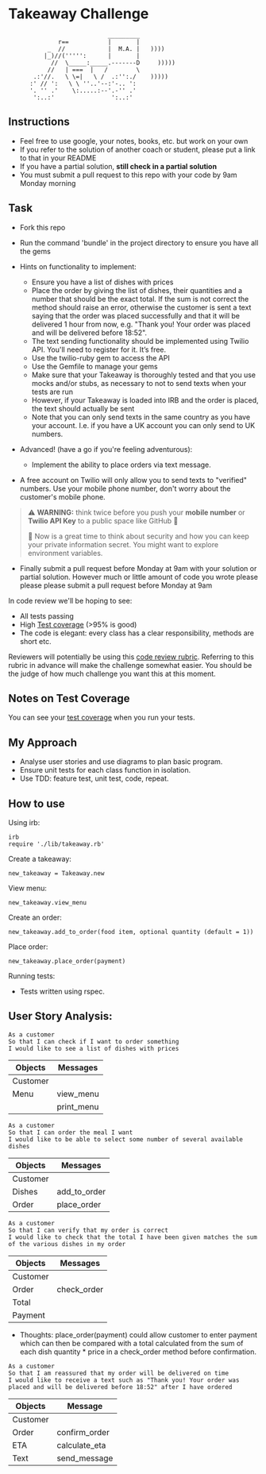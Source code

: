 Takeaway Challenge
==================
```
                            _________
              r==           |       |
           _  //            |  M.A. |   ))))
          |_)//(''''':      |       |
            //  \_____:_____.-------D     )))))
           //   | ===  |   /        \
       .:'//.   \ \=|   \ /  .:'':./    )))))
      :' // ':   \ \ ''..'--:'-.. ':
      '. '' .'    \:.....:--'.-'' .'
       ':..:'                ':..:'

 ```

Instructions
-------

* Feel free to use google, your notes, books, etc. but work on your own
* If you refer to the solution of another coach or student, please put a link to that in your README
* If you have a partial solution, **still check in a partial solution**
* You must submit a pull request to this repo with your code by 9am Monday morning

Task
-----

* Fork this repo
* Run the command 'bundle' in the project directory to ensure you have all the gems
* Hints on functionality to implement:
  * Ensure you have a list of dishes with prices
  * Place the order by giving the list of dishes, their quantities and a number that should be the exact total. If the sum is not correct the method should raise an error, otherwise the customer is sent a text saying that the order was placed successfully and that it will be delivered 1 hour from now, e.g. "Thank you! Your order was placed and will be delivered before 18:52".
  * The text sending functionality should be implemented using Twilio API. You'll need to register for it. It’s free.
  * Use the twilio-ruby gem to access the API
  * Use the Gemfile to manage your gems
  * Make sure that your Takeaway is thoroughly tested and that you use mocks and/or stubs, as necessary to not to send texts when your tests are run
  * However, if your Takeaway is loaded into IRB and the order is placed, the text should actually be sent
  * Note that you can only send texts in the same country as you have your account. I.e. if you have a UK account you can only send to UK numbers.

* Advanced! (have a go if you're feeling adventurous):
  * Implement the ability to place orders via text message.

* A free account on Twilio will only allow you to send texts to "verified" numbers. Use your mobile phone number, don't worry about the customer's mobile phone.

> :warning: **WARNING:** think twice before you push your **mobile number** or **Twilio API Key** to a public space like GitHub :eyes:
>
> :key: Now is a great time to think about security and how you can keep your private information secret. You might want to explore environment variables.

* Finally submit a pull request before Monday at 9am with your solution or partial solution.  However much or little amount of code you wrote please please please submit a pull request before Monday at 9am


In code review we'll be hoping to see:

* All tests passing
* High [Test coverage](https://github.com/makersacademy/course/blob/master/pills/test_coverage.md) (>95% is good)
* The code is elegant: every class has a clear responsibility, methods are short etc.

Reviewers will potentially be using this [code review rubric](docs/review.md).  Referring to this rubric in advance will make the challenge somewhat easier.  You should be the judge of how much challenge you want this at this moment.

Notes on Test Coverage
------------------

You can see your [test coverage](https://github.com/makersacademy/course/blob/master/pills/test_coverage.md) when you run your tests.


## My Approach

- Analyse user stories and use diagrams to plan basic program.
- Ensure unit tests for each class function in isolation.
- Use TDD: feature test, unit test, code, repeat.

## How to use

Using irb:
```
irb
require './lib/takeaway.rb'
```

Create a takeaway:
```
new_takeaway = Takeaway.new
```

View menu:
```
new_takeaway.view_menu
```

Create an order:
```
new_takeaway.add_to_order(food item, optional quantity (default = 1))
```

Place order:
```
new_takeaway.place_order(payment)
```

Running tests:
- Tests written using rspec.

## User Story Analysis:

```
As a customer
So that I can check if I want to order something
I would like to see a list of dishes with prices
```
|Objects|Messages|
|----------|-----------|
|Customer||
|Menu|view_menu|
||print_menu|
```
As a customer
So that I can order the meal I want
I would like to be able to select some number of several available dishes
```
|Objects|Messages|
|----------|----------|
|Customer||
|Dishes|add_to_order|
|Order|place_order|
```
As a customer
So that I can verify that my order is correct
I would like to check that the total I have been given matches the sum of the various dishes in my order
```
|Objects|Messages|
|-----------|----------|
|Customer||
|Order|check_order|
|Total||
|Payment||
- Thoughts: place_order(payment) could allow customer to enter payment which can then be compared with a total calculated from the sum of each dish quantity * price in a check_order method before confirmation.
```
As a customer
So that I am reassured that my order will be delivered on time
I would like to receive a text such as "Thank you! Your order was placed and will be delivered before 18:52" after I have ordered
```
|Objects|Message|
|-----------|-----------|
|Customer||
|Order|confirm_order|
|ETA|calculate_eta|
|Text|send_message|
